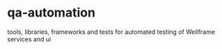 # qa-automation
tools, libraries, frameworks and tests for automated testing of Wellframe services and ui
